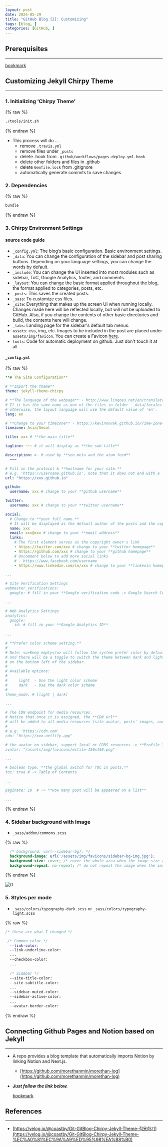 ```yaml
---
layout: post
date: 2024-05-29
title: "GitHub Blog [2]: Customizing"
tags: [blog, ]
categories: [GitHub, ]
---
```




## Prerequisites


---


[bookmark](https://rebedy.github.io/posts/Github-Blog-1-Using-Jekyll/)



## Customizing Jekyll Chirpy Theme


---



### 1. Initializing ‘Chirpy Theme’



{% raw %}
```bash
./tools/init.sh
```
{% endraw %}


- This process will do …
	- remove `.travis.yml`
	- remove files under `_posts`
	- delete .hook from `.github/workflows/pages-deploy.yml.hook`
	- delete other folders and files in .github
	- delete `Gemfile.lock` from .gitignore
	- automatically generate commits to save changes


### 2. Dependencies



{% raw %}
```bash
bundle
```
{% endraw %}




### 3. Chirpy Environment Settings



#### source code guide

- `_config.yml`: The blog’s basic configuration. Basic environment settings.
- `_data`: You can change the configuration of the sidebar and post sharing buttons. Depending on your language settings, you can change the words by default.
- `_include`: You can change the UI inserted into most modules such as sidebar, ToC, Google Analytics, footer, and comments.
- `_layout`: You can change the basic format applied throughout the blog, the format applied to categories, posts, etc.
- `_posts`: This saves the created posts.
- `_sass`: To customize css files.
- `_site`: Everything that makes up the screen UI when running locally. Changes made here will be reflected locally, but will not be uploaded to GitHub. Also, if you change the contents of other basic directories and build, the contents here will change.
- `_tabs`: Landing page for the sidebar's default tab menus.
- `assets`: css, img, etc. Images to be included in the post are placed under `assets/img/favicon`. You can create a Favicon [here](https://realfavicongenerator.net/).
- `tools`: Code for automatic deployment on github. Just don't touch it at all.


#### `_config.yml`



{% raw %}
```yaml
**# The Site Configuration**

# **Import the theme**
theme: jekyll-theme-chirpy

# **The language of the webpage** › http://www.lingoes.net/en/translator/langcode.htm
# If it has the same name as one of the files in folder `_data/locales`, the layout language will also be changed,
# otherwise, the layout language will use the default value of 'en'.
lang: en

# **Change to your timezone** › https://kevinnovak.github.io/Time-Zone-Picker
timezone: Asia/Seoul

title: xxx # **the main title**

tagline: ~~~ # it will display as **the sub-title**

description: >- # used by **seo meta and the atom feed**
  ~~~

# Fill in the protocol & **hostname for your site.**
# e.g. 'https://username.github.io', note that it does not end with a '/'.
url: "https://xxx.github.io"

github:
  username: xxx # change to your **github username**

twitter:
  username: xxx # change to your **twitter username**

social:
  # Change to **your full name.**
  # It will be displayed as the default author of the posts and the copyright owner in the Footer
  name: xxx
  email: xxx@xxx # change to your **email address**
  links:
    # The first element serves as the copyright owner's link
    - https://twitter.com/xxx # change to your **twitter homepage**
    - https://github.com/xxx # change to your **github homepage**
    # Uncomment below to add more social links
    # - https://www.facebook.com/username
    - https://www.linkedin.com/in/xxx # change to your **linkenin homepage**

...

# Site Verification Settings
webmaster_verifications:
  google: # fill in your **Google verification code -> Google Search Console*****

...

# Web Analytics Settings
analytics:
  google:
    id: # fill in your **Google Analytics ID**
    
...

# **Prefer color scheme setting.**
#
# Note: <u>Keep empty</u> will follow the system prefer color by default,
# and there will be a toggle to switch the theme between dark and light
# on the bottom left of the sidebar.
#
# Available options:
#
#     light  - Use the light color scheme
#     dark   - Use the dark color scheme
#
theme_mode: # [light | dark] 

...

# The CDN endpoint for media resources.
# Notice that once it is assigned, the **CDN url**
# will be added to all media resources (site avatar, posts' images, audio and video files) paths starting with '/'
#
# e.g. 'https://cdn.com'
cdn: "https://xxx.netlify.app"

# the avatar on sidebar, support local or CORS resources -> **Profile Image*****
avatar: "/assets/img/favicons/mstile-150x150.png"

...

# boolean type, **the global switch for TOC in posts.**
toc: true # -> Table of Contents

...

paginate: 10  # -> **How many post will be appeared on a list**

...
```
{% endraw %}




### 4. Sidebar background with Image

- `_sass/addon/commons.scss`


{% raw %}
```scss
  /* background: var(--sidebar-bg); */
  background-image: url('/assets/img/favicons/sidebar-bg-img.jpg');
  background-size: cover; /* cover the whole area when the image size and the background size are different */ 
  background-repeat: no-repeat; /* do not repeat the image when the image size and the background size are different */
```
{% endraw %}



![0](/assets/img/2024-05-29-GitHub-Blog-[2]:-Customizing.md/0.png)



### 5. Styles per mode

- `_sass/colors/typography-dark.scss`  or `_sass/colors/typography-light.scss`


{% raw %}
```scss
/* these are what I changed */

 /* Common color */
  --link-color:
  --link-underline-color:
  ...
  --checkbox-color:
  ...
  
  /* Sidebar */
  --site-title-color:
  --site-subtitle-color:
  ...
  --sidebar-muted-color: 
  --sidebar-active-color:
  ...
  --avatar-border-color:
```
{% endraw %}




## Connecting Github Pages and Notion based on Jekyll


---

- A repo provides a blog template that automatically imports Notion by linking Notion and Next.js.
	- [https://github.com/morethanmin/morethan-log](https://github.com/morethanmin/morethan-log)
- _**Just follow the link below.**_

	[bookmark](https://lourcode.kr/posts/Jekyll-기반-Github-Pages와-Notion-Page-연동/#github-환경-설정)



## References


---

- [https://velog.io/@coastby/Git-GitBlog-Chirpy-Jekyll-Theme-적용하기](https://velog.io/@coastby/Git-GitBlog-Chirpy-Jekyll-Theme-%EC%A0%81%EC%9A%A9%ED%95%98%EA%B8%B0)
